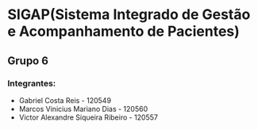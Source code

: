 # SIGAP(Sistema Integrado de Gestão e Acompanhamento de Pacientes)
## Grupo 6
### Integrantes:
- Gabriel Costa Reis - 120549
- Marcos Vinicius Mariano Dias - 120560
- Victor Alexandre Siqueira Ribeiro - 120557

